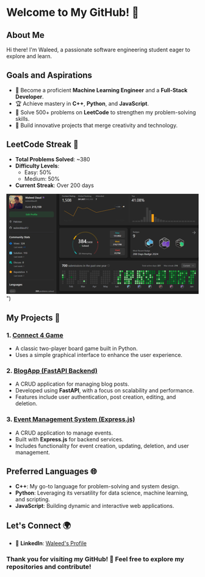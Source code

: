 # Welcome to My GitHub! 👋

## About Me
Hi there! I'm Waleed, a passionate software engineering student eager to explore and learn. 

## Goals and Aspirations
- 🚀 Become a proficient **Machine Learning Engineer** and a **Full-Stack Developer**.
- 🏆 Achieve mastery in **C++**, **Python**, and **JavaScript**.
- 🎯 Solve 500+ problems on **LeetCode** to strengthen my problem-solving skills.
- 🌟 Build innovative projects that merge creativity and technology.

## LeetCode Streak 🥇
- **Total Problems Solved**: ~380
- **Difficulty Levels**:
  - Easy: 50%
  - Medium: 50%
- **Current Streak**: Over 200 days

![LeetCode Stats](https://github.com/waleeddaud/waleeddaud/blob/main/Screenshot%202025-01-21%20174121.png)")

## My Projects 🚀
### 1. **[Connect 4 Game](https://github.com/waleeddaud/DSA/blob/main/2D-Array/Connect%204%20Game.cpp)**
   - A classic two-player board game built in Python.
   - Uses a simple graphical interface to enhance the user experience.

### 2. **[BlogApp (FastAPI Backend)](https://github.com/waleeddaud/BlogApp)**
   - A CRUD application for managing blog posts.
   - Developed using **FastAPI**, with a focus on scalability and performance.
   - Features include user authentication, post creation, editing, and deletion.

### 3. **[Event Management System (Express.js)](https://github.com/waleeddaud/Event-Management-System)**
   - A CRUD application to manage events.
   - Built with **Express.js** for backend services.
   - Includes functionality for event creation, updating, deletion, and user management.

## Preferred Languages 🌐
- **C++**: My go-to language for problem-solving and system design.
- **Python**: Leveraging its versatility for data science, machine learning, and scripting.
- **JavaScript**: Building dynamic and interactive web applications.

## Let's Connect 🌍
- 💼 **LinkedIn**: [Waleed's Profile](https://www.linkedin.com/in/waleed-daud-6a377827b/)

### Thank you for visiting my GitHub! 🎉 Feel free to explore my repositories and contribute!
